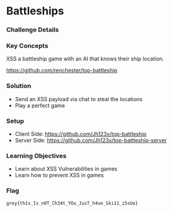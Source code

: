 # Battleships

### Challenge Details

### Key Concepts
XSS a battleship game with an AI that knows their ship location.

https://github.com/renchester/top-battleship

### Solution
- Send an XSS payload via chat to steal the locations
- Play a perfect game

### Setup
- Client Side: https://github.com/Jh123x/top-battleship
- Server Side: https://github.com/Jh123x/top-battleship-server

### Learning Objectives
- Learn about XSS Vulnerabilities in games
- Learn how to prevent XSS in games

### Flag
`grey{th1s_Is_n0T_Ch34t_YOu_JusT_h4ve_Ski11_i5sUe}`
